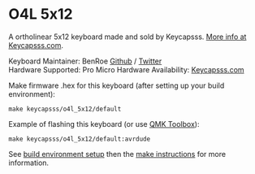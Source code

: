 O4L 5x12
====

A ortholinear 5x12 keyboard made and sold by Keycapsss. [More info at Keycapsss.com](https://keycapsss.com).

Keyboard Maintainer: BenRoe [Github](https://github.com/BenRoe) / [Twitter](https://twitter.com/ben_roe)  
Hardware Supported: Pro Micro
Hardware Availability: [Keycapsss.com](https://keycapsss.com)  

Make firmware .hex for this keyboard (after setting up your build environment):

    make keycapsss/o4l_5x12/default

Example of flashing this keyboard (or use [QMK Toolbox](https://github.com/qmk/qmk_toolbox)):

    make keycapsss/o4l_5x12/default:avrdude

See [build environment setup](https://docs.qmk.fm/#/newbs_getting_started) then the [make instructions](https://docs.qmk.fm/#/getting_started_make_guide) for more information.
